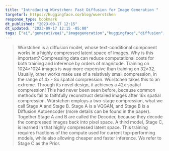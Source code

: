 ```yaml
---
title: "Introducing Würstchen: Fast Diffusion for Image Generation "
targeturl: https://huggingface.co/blog/wuerstchen
response_type: bookmark
dt_published: "2023-09-17 12:15"
dt_updated: "2023-09-17 12:15 -05:00"
tags: ["ai","generativeai","imagegeneration","huggingface","diffusion","ml"]
---
```


> Würstchen is a diffusion model, whose text-conditional component works in a highly compressed latent space of images. Why is this important? Compressing data can reduce computational costs for both training and inference by orders of magnitude. Training on 1024×1024 images is way more expensive than training on 32×32. Usually, other works make use of a relatively small compression, in the range of 4x - 8x spatial compression. Würstchen takes this to an extreme. Through its novel design, it achieves a 42x spatial compression! This had never been seen before, because common methods fail to faithfully reconstruct detailed images after 16x spatial compression. Würstchen employs a two-stage compression, what we call Stage A and Stage B. Stage A is a VQGAN, and Stage B is a Diffusion Autoencoder (more details can be found in the  paper). Together Stage A and B are called the Decoder, because they decode the compressed images back into pixel space. A third model, Stage C, is learned in that highly compressed latent space. This training requires fractions of the compute used for current top-performing models, while also allowing cheaper and faster inference. We refer to Stage C as the Prior.